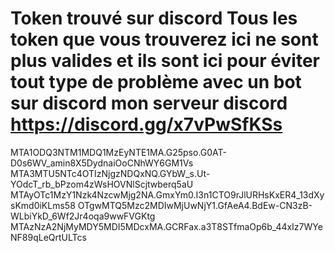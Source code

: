 # Token trouvé sur discord Tous les token que vous trouverez ici ne sont plus valides et ils sont ici pour éviter tout type de problème avec un bot sur discord    mon serveur discord https://discord.gg/x7vPwSfKSs


MTA1ODQ3NTM1MDQ1MzEyNTE1MA.G25pso.G0AT-D0s6WV_amin8X5DydnaiOoCNhWY6GM1Vs
MTA3MTU5NTc4OTIzNjgzNDQxNQ.GYbW_s.Ut-YOdcT_rb_bPzom4zWsHOVNlScjtwberq5aU
MTAyOTc1MzY1Nzk4NzcwMjg2NA.GmxYm0.I3n1CTO9rJlURHsKxER4_13dXysKmd0iKLms58
OTgwMTQ5Mzc2MDIwMjUwNjY1.GfAeA4.BdEw-CN3zB-WLbiYkD_6Wf2Jr4oqa9wwFVGKtg
MTAzNzA2NjMyMDY5MDI5MDcxMA.GCRFax.a3T8STfmaOp6b_44xIz7WYeNF89qLeQrtULTcs
